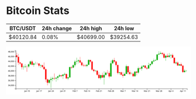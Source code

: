 # Bitcoin Stats

BTC/USDT|24h change|24h high|24h low|
|---|---|---|---|
|$40120.84|0.08%|$40699.00|$39254.63|

<img src="./chart.svg">
